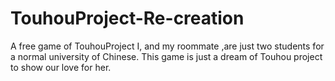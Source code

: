 # TouhouProject-Re-creation
A free game of TouhouProject
I, and my roommate ,are just two students for a normal university of Chinese.
This game is just a dream of Touhou project to show our love for her.
